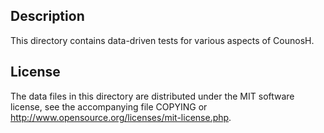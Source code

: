 Description
------------

This directory contains data-driven tests for various aspects of CounosH.

License
--------

The data files in this directory are distributed under the MIT software
license, see the accompanying file COPYING or
http://www.opensource.org/licenses/mit-license.php.


